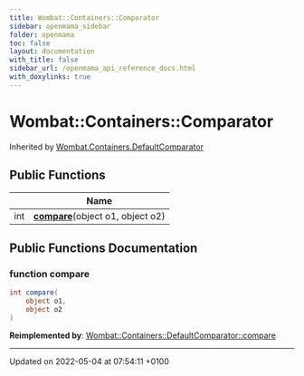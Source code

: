 ```yaml
---
title: Wombat::Containers::Comparator
sidebar: openmama_sidebar
folder: openmama
toc: false
layout: documentation
with_title: false
sidebar_url: /openmama_api_reference_docs.html
with_doxylinks: true
---
```


# Wombat::Containers::Comparator





Inherited by [Wombat.Containers.DefaultComparator](classWombat_1_1Containers_1_1DefaultComparator.html)

## Public Functions

|                | Name           |
| -------------- | -------------- |
| int | **[compare](interfaceWombat_1_1Containers_1_1Comparator.html#function-compare)**(object o1, object o2) |

## Public Functions Documentation

### function compare

```csharp
int compare(
    object o1,
    object o2
)
```


**Reimplemented by**: [Wombat::Containers::DefaultComparator::compare](classWombat_1_1Containers_1_1DefaultComparator.html#function-compare)


-------------------------------

Updated on 2022-05-04 at 07:54:11 +0100